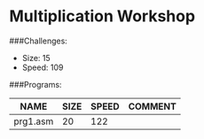 # Multiplication Workshop

###Challenges:
- Size:  15
- Speed: 109

###Programs:

|NAME|SIZE|SPEED|COMMENT|
| --- | --- | --- | --- |
|prg1.asm| 20|122|
